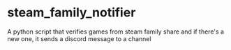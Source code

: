 # steam_family_notifier
A python script that verifies games from steam family share and if there's a new one, it sends a discord message to a channel
